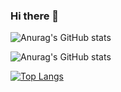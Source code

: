 ### Hi there 👋

![Anurag's GitHub stats](https://github-readme-stats.vercel.app/api?username=rashmi-jay&show_icons=true&theme=tokyonight)

![Anurag's GitHub stats](https://github-readme-stats.vercel.app/api?username=rashmi-jay&show_icons=true)


[![Top Langs](https://github-readme-stats.vercel.app/api/top-langs/?username=rashmi-jay)](https://github.com/rashmi-jay/github-readme-stats)


<!--
**rashmi-jay/rashmi-jay** is a ✨ _special_ ✨ repository because its `README.md` (this file) appears on your GitHub profile.

Here are some ideas to get you started:

- 🔭 I’m currently working on ...
- 🌱 I’m currently learning ...
- 👯 I’m looking to collaborate on ...
- 🤔 I’m looking for help with ...
- 💬 Ask me about ...
- 📫 How to reach me: ...
- 😄 Pronouns: ...
- ⚡ Fun fact: ...
-->

